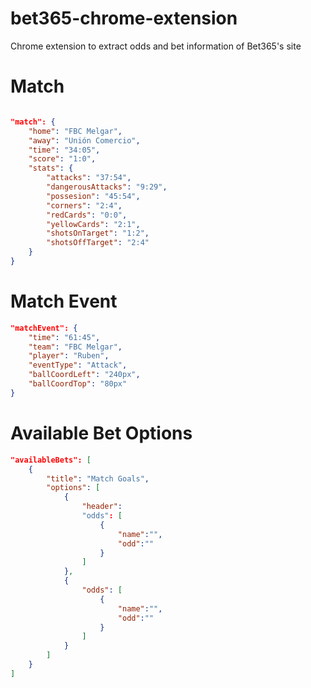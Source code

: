 # bet365-chrome-extension
Chrome extension to extract odds and bet information of Bet365's site

Match
=====

```json

"match": {
    "home": "FBC Melgar", 
    "away": "Unión Comercio",
    "time": "34:05",
    "score": "1:0",
    "stats": {
        "attacks": "37:54",
        "dangerousAttacks": "9:29",
        "possesion": "45:54",
        "corners": "2:4",
        "redCards": "0:0",
        "yellowCards": "2:1",
        "shotsOnTarget": "1:2",
        "shotsOffTarget": "2:4"
    }
}

```

Match Event
===========

```json
"matchEvent": {
    "time": "61:45",
    "team": "FBC Melgar",
    "player": "Ruben",
    "eventType": "Attack",
    "ballCoordLeft": "240px",
    "ballCoordTop": "80px"
}
```

Available Bet Options
======================

```json
"availableBets": [
    {
        "title": "Match Goals",
        "options": [
            {
                "header":
                "odds": [
                    {
                        "name":"",
                        "odd":""
                    }
                ]
            },
            {
                "odds": [
                    {
                        "name":"",
                        "odd":""
                    }
                ]
            }
        ]
    }
]

```